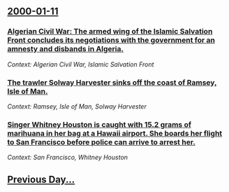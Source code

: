 ## [2000-01-11](/news/2000/01/11/index.md)

### [Algerian Civil War: The armed wing of the Islamic Salvation Front concludes its negotiations with the government for an amnesty and disbands in Algeria.](/news/2000/01/11/algerian-civil-war-the-armed-wing-of-the-islamic-salvation-front-concludes-its-negotiations-with-the-government-for-an-amnesty-and-disbands.md)
_Context: Algerian Civil War, Islamic Salvation Front_

### [The trawler Solway Harvester sinks off the coast of Ramsey, Isle of Man.](/news/2000/01/11/the-trawler-solway-harvester-sinks-off-the-coast-of-ramsey-isle-of-man.md)
_Context: Ramsey, Isle of Man, Solway Harvester_

### [Singer Whitney Houston is caught with 15.2 grams of marihuana in her bag at a Hawaii airport. She boards her flight to San Francisco before police can arrive to arrest her.](/news/2000/01/11/singer-whitney-houston-is-caught-with-15-2-grams-of-marihuana-in-her-bag-at-a-hawaii-airport-she-boards-her-flight-to-san-francisco-before.md)
_Context: San Francisco, Whitney Houston_

## [Previous Day...](/news/2000/01/10/index.md)

